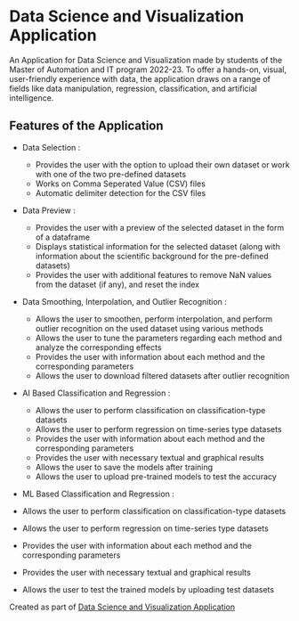 # Data Science and Visualization Application

An Application for Data Science and Visualization made by students of the Master of Automation and IT program 2022-23. To offer a hands-on, visual, user-friendly experience with data, the application draws on a range of fields like data manipulation, regression, classification, and artificial intelligence.



## Features of the Application

* Data Selection :

  * Provides the user with the option to upload their own dataset or work with one of the two pre-defined datasets
  * Works on Comma Seperated Value (CSV) files
  * Automatic delimiter detection for the CSV files


* Data Preview :

  * Provides the user with a preview of the selected dataset in the form of a dataframe
  * Displays statistical information for the selected dataset (along with information about the scientific background for the pre-defined datasets)
  * Provides the user with additional features to remove NaN values from the dataset (if any), and reset the index


* Data Smoothing, Interpolation, and Outlier Recognition :

  * Allows the user to smoothen, perform interpolation, and perform outlier recognition on the used dataset using various methods
  * Allows the user to tune the parameters regarding each method and analyze the corresponding effects
  * Provides the user with information about each method and the corresponding parameters
  * Allows the user to download filtered datasets after outlier recognition


* AI Based Classification and Regression :

  * Allows the user to perform classification on classification-type datasets
  * Allows the user to perform regression on time-series type datasets
  * Provides the user with information about each method and the corresponding parameters
  * Provides the user with necessary textual and graphical results
  * Allows the user to save the models after training
  * Allows the user to upload pre-trained models to test the accuracy


* ML Based Classification and Regression :

* Allows the user to perform classification on classification-type datasets
* Allows the user to perform regression on time-series type datasets
* Provides the user with information about each method and the corresponding parameters
* Provides the user with necessary textual and graphical results
* Allows the user to test the trained models by uploading test datasets


Created as part of [Data Science and Visualization Application](https://github.com/YuganshuWadhwa/Data-Science-and-Visualization-Application)